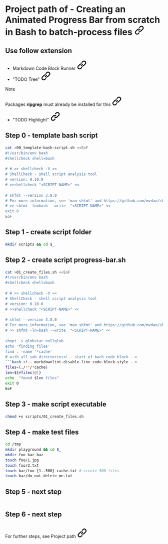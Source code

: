 # Project path of - Creating an Animated Progress Bar from scratch in Bash to batch-process files [![alt text][1]](https://www.youtube.com/watch?v=U4CzyBXyOms)
<!-- keep the format ktf-->
## Use follow extension
<!-- ktf -->
- Markdown Code Block Runner [![alt text][1]](https://open-vsx.org/extension/renathossain/markdown-runner)
- "TODO Tree" [![alt text][1]](https://open-vsx.org/extension/Gruntfuggly/todo-tree)
<!-- ktf -->
>[!NOTE]
> Packages **ripgrep** must already be installed for this [![alt text][1]](https://packages.debian.org/sid/ripgrep)
<!-- ktf -->
- "TODO Highlight" [![alt text][1]](https://open-vsx.org/extension/wayou/vscode-todo-highlight)

## Step 0 - template bash script
<!-- start of bach code block -->
```bash <!-- markdownlint-disable-line code-block-style -->
cat >00_template-bash-script.sh <<EoF
#!/usr/bin/env bash
#shellcheck shell=bash

# # >> shellcheck -V <<
# ShellCheck - shell script analysis tool
# version: 0.10.0
# >>shellcheck "<SCRIPT-NAME>" <<

# shfmt --version 3.8.0
# For more information, see 'man shfmt' and https://github.com/mvdan/sh.
# >> shfmt -ln=bash --write  "<SCRIPT-NAME>" <<
exit 0
EoF
```
<!-- end of bach code block -->
<!-- ktf -->
## Step 1 - create script folder
<!-- start of bach code block -->
```bash <!-- markdownlint-disable-line code-block-style -->
mkdir scripts && cd $_
```
<!-- end of bach code block -->
<!-- ktf -->
## Step 2 - create script progress-bar.sh
<!-- start of bach code block -->
```bash <!-- markdownlint-disable-line code-block-style -->
cat >01_create_files.sh <<EoF
#!/usr/bin/env bash
#shellcheck shell=bash

# # >> shellcheck -V <<
# ShellCheck - shell script analysis tool
# version: 0.10.0
# >>shellcheck "<SCRIPT-NAME>" <<

# shfmt --version 3.8.0
# For more information, see 'man shfmt' and https://github.com/mvdan/sh.
# >> shfmt -ln=bash --write  "<SCRIPT-NAME>" <<

shopt -s globstar nullglob
echo 'finding files'
find . -name '*cache'
# with all sub directories<!-- start of bach code block -->
```bash <!-- markdownlint-disable-line code-block-style -->
files=(./**/*cache)
len=${#files[@]}
echo  "found $len files"
exit 0
EoF
```
<!-- end of bach code block -->
<!-- ktf -->
## Step 3 - make script executable
<!-- start of bach code block -->
```bash <!-- markdownlint-disable-line code-block-style -->
chmod +x scripts/01_create_files.sh
```
<!-- end of bach code block -->
<!-- ktf -->
## Step 4 - make test files
<!-- start of bach code block -->
```bash <!-- markdownlint-disable-line code-block-style -->
cd /tmp
mkdir playground && cd $_
mkdir foo bar baz
touch foo/1.jpg
touch foo/2.txt
touch bar/foo-{1..500}-cache.txt # create 500 files
touch baz/do_not_delete_me.txt 
```
<!-- end of bach code block -->
<!-- ktf -->
## Step 5 - next step
<!-- start of bach code block -->
```bash <!-- markdownlint-disable-line code-block-style -->
```
<!-- end of bach code block -->
<!-- ktf -->
## Step 6 - next step
<!-- start of bach code block -->
```bash <!-- markdownlint-disable-line code-block-style -->
```
<!-- end of bach code block -->
<!-- ktf -->
For further steps, see Project path [![alt text][1]](project_path.md)
<!-- make folder and download the link sign via curl -->
<!-- mkdir -p img && curl --create-dirs --output-dir img -O  "https://raw.githubusercontent.com/MathiasStadler/link_symbol_svg/refs/heads/main/link_symbol.svg"-->
<!-- Link sign - Don't Found a better way :-( - You know a better method? - **send me a email** -->
[1]: ./img/link_symbol.svg
<!-- keep the format -->
